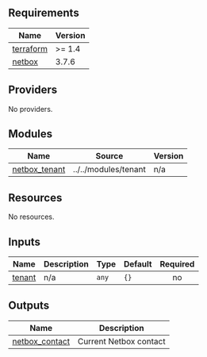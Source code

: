 <!-- BEGIN_TF_DOCS -->
## Requirements

| Name | Version |
|------|---------|
| <a name="requirement_terraform"></a> [terraform](#requirement\_terraform) | >= 1.4 |
| <a name="requirement_netbox"></a> [netbox](#requirement\_netbox) | 3.7.6 |

## Providers

No providers.

## Modules

| Name | Source | Version |
|------|--------|---------|
| <a name="module_netbox_tenant"></a> [netbox\_tenant](#module\_netbox\_tenant) | ../../modules/tenant | n/a |

## Resources

No resources.

## Inputs

| Name | Description | Type | Default | Required |
|------|-------------|------|---------|:--------:|
| <a name="input_tenant"></a> [tenant](#input\_tenant) | n/a | `any` | `{}` | no |

## Outputs

| Name | Description |
|------|-------------|
| <a name="output_netbox_contact"></a> [netbox\_contact](#output\_netbox\_contact) | Current Netbox contact |
<!-- END_TF_DOCS -->
